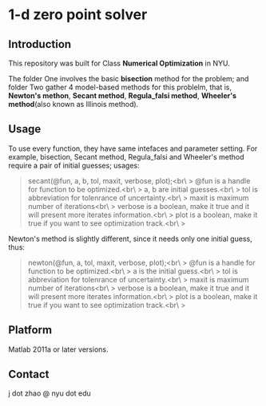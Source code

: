 1-d zero point solver
===

Introduction
----
This repository was built for Class **Numerical Optimization** in NYU.

The folder One involves the basic **bisection** method for the problem; and folder Two gather 4 model-based methods for this problelm, that is, **Newton's methon**, **Secant method**, **Regula_falsi method**, **Wheeler's method**(also known as Illinois method).

Usage
---
To use every function, they have same intefaces and parameter setting. For example, bisection, Secant method, Regula_falsi and Wheeler's method require a pair of initial guesses; usages:
> secant(@fun, a, b, tol, maxit, verbose, plot);<br\ >
> @fun is a handle for function to be optimized.<br\ >
> a, b are initial guesses.<br\ >
> tol is abbreviation for tolenrance of uncertainty.<br\ >
> maxit is maximum number of iterations<br\ >
> verbose is a boolean, make it true and it will present more iterates information.<br\ >
> plot is a boolean, make it true if you want to see optimization track.<br\ >


Newton's method is slightly different, since it needs only one initial guess, thus:
> newton(@fun, a, tol, maxit, verbose, plot);<br\ >
> @fun is a handle for function to be optimized.<br\ >
> a is the initial guess.<br\ >
> tol is abbreviation for tolenrance of uncertainty.<br\ >
> maxit is maximum number of iterations<br\ >
> verbose is a boolean, make it true and it will present more iterates information.<br\ >
> plot is a boolean, make it true if you want to see optimization track.<br\ >

Platform
---
Matlab 2011a or later versions.

Contact
----
j dot zhao @ nyu dot edu 


